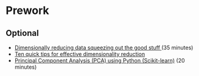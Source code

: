 Prework
======

Optional
------

- [Dimensionally reducing data squeezing out the good stuff ](https://www.youtube.com/watch?v=4QMFNg7tjbk) (35 minutes)
- [Ten quick tips for effective dimensionality reduction](https://journals.plos.org/ploscompbiol/article?id=10.1371/journal.pcbi.1006907)
- [Principal Component Analysis (PCA) using Python (Scikit-learn)](https://www.youtube.com/watch?v=kApPBm1YsqU) (20 minutes)